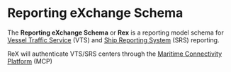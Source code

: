 # Reporting eXchange Schema

The **Reporting eXchange Schema** or **Rex** is a reporting model schema for [Vessel Traffic Service](https://en.wikipedia.org/wiki/Vessel_traffic_service) (VTS) and [Ship Reporting System](about:blank) (SRS) reporting.

ReX will authenticate VTS/SRS centers through the [Maritime Connectivity Platform](about:blank) (MCP)
